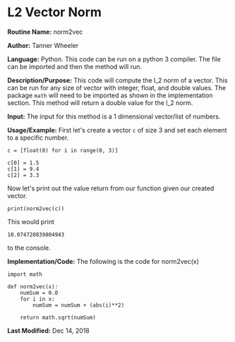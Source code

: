 # L2 Vector Norm

**Routine Name:** norm2vec

**Author:** Tanner Wheeler

**Language:** Python. This code can be run on a python 3 compiler. The file can be imported and then the method will run.

**Description/Purpose:** This code will compute the l_2 norm of a vector. This can be run for any size of vector with integer, float, and double values.  The package `math` will need to be imported as shown in the implementation section.  This method will return a double value for the l_2 norm.

**Input:** The input for this method is a 1 dimensional vector/list of numbers.

**Usage/Example:**
First let's create a vector `c` of size 3 and set each element to a specific number.
```
c = [float(0) for i in range(0, 3)]

c[0] = 1.5
c[1] = 9.4
c[2] = 3.3
```
Now let's print out the value return from our function given our created vector.
```
print(norm2vec(c))
```
This would print
```
10.074720839804943
```
to the console.

**Implementation/Code:** The following is the code for norm2vec(x)
```
import math

def norm2vec(x):
    numSum = 0.0
    for i in x:
        numSum = numSum + (abs(i)**2)
    
    return math.sqrt(numSum)
```

**Last Modified:** Dec 14, 2018


